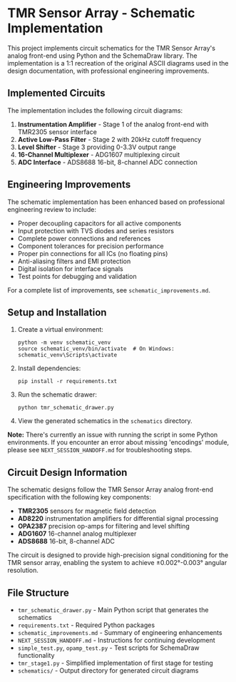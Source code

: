 # TMR Sensor Array - Schematic Implementation

This project implements circuit schematics for the TMR Sensor Array's analog front-end using Python and the SchemaDraw library. The implementation is a 1:1 recreation of the original ASCII diagrams used in the design documentation, with professional engineering improvements.

## Implemented Circuits

The implementation includes the following circuit diagrams:

1. **Instrumentation Amplifier** - Stage 1 of the analog front-end with TMR2305 sensor interface
2. **Active Low-Pass Filter** - Stage 2 with 20kHz cutoff frequency
3. **Level Shifter** - Stage 3 providing 0-3.3V output range
4. **16-Channel Multiplexer** - ADG1607 multiplexing circuit
5. **ADC Interface** - ADS8688 16-bit, 8-channel ADC connection

## Engineering Improvements

The schematic implementation has been enhanced based on professional engineering review to include:

- Proper decoupling capacitors for all active components
- Input protection with TVS diodes and series resistors
- Complete power connections and references
- Component tolerances for precision performance
- Proper pin connections for all ICs (no floating pins)
- Anti-aliasing filters and EMI protection
- Digital isolation for interface signals
- Test points for debugging and validation

For a complete list of improvements, see `schematic_improvements.md`.

## Setup and Installation

1. Create a virtual environment:
   ```
   python -m venv schematic_venv
   source schematic_venv/bin/activate  # On Windows: schematic_venv\Scripts\activate
   ```

2. Install dependencies:
   ```
   pip install -r requirements.txt
   ```

3. Run the schematic drawer:
   ```
   python tmr_schematic_drawer.py
   ```

4. View the generated schematics in the `schematics` directory.

**Note:** There's currently an issue with running the script in some Python environments. If you encounter an error about missing 'encodings' module, please see `NEXT_SESSION_HANDOFF.md` for troubleshooting steps.

## Circuit Design Information

The schematic designs follow the TMR Sensor Array analog front-end specification with the following key components:

- **TMR2305** sensors for magnetic field detection
- **AD8220** instrumentation amplifiers for differential signal processing
- **OPA2387** precision op-amps for filtering and level shifting
- **ADG1607** 16-channel analog multiplexer
- **ADS8688** 16-bit, 8-channel ADC

The circuit is designed to provide high-precision signal conditioning for the TMR sensor array, enabling the system to achieve ±0.002°-0.003° angular resolution.

## File Structure

- `tmr_schematic_drawer.py` - Main Python script that generates the schematics
- `requirements.txt` - Required Python packages
- `schematic_improvements.md` - Summary of engineering enhancements
- `NEXT_SESSION_HANDOFF.md` - Instructions for continuing development
- `simple_test.py`, `opamp_test.py` - Test scripts for SchemaDraw functionality
- `tmr_stage1.py` - Simplified implementation of first stage for testing
- `schematics/` - Output directory for generated circuit diagrams 